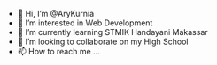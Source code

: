 - 👋 Hi, I’m @AryKurnia
- 👀 I’m interested in Web Development
- 🌱 I’m currently learning STMIK Handayani Makassar
- 💞️ I’m looking to collaborate on my High School
- 📫 How to reach me ...

<!---
AryKurnia/AryKurnia is a ✨ special ✨ repository because its `README.md` (this file) appears on your GitHub profile.
You can click the Preview link to take a look at your changes.
--->
